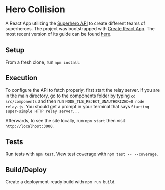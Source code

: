 # Hero Collision

A React App utilizing the [Superhero API](https://superheroapi.com) to create different teams of superheroes. The project was bootstrapped with [Create React App](https://github.com/facebook/create-react-app). The most recent version of its guide can be found [here](https://github.com/facebookincubator/create-react-app/blob/master/packages/react-scripts/template/README.md).

## Setup

From a fresh clone, run `npm install`.

## Execution

To configure the API to fetch properly, first start the relay server. If you are in the main directory, go to the components folder by typing `cd src/components` and then run `NODE_TLS_REJECT_UNAUTHORIZED=0 node relay.js`. You should get a prompt in your terminal that says `Starting super-simple HTTP relay server...`

Afterwards, to see the site locally, run `npm start` then visit `http://localhost:3000`.

## Tests

Run tests with `npm test`. View test coverage with `npm test -- --coverage`.

## Build/Deploy

Create a deployment-ready build with `npm run build`.
